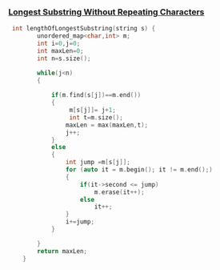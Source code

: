 <h3> <a href="https://leetcode.com/problems/longest-substring-without-repeating-characters/"> Longest Substring Without Repeating Characters</a></h3>

```cpp
 int lengthOfLongestSubstring(string s) {
        unordered_map<char,int> m;
        int i=0,j=0;
        int maxLen=0;
        int n=s.size();

        while(j<n)
        {
            
            if(m.find(s[j])==m.end())
            {
                 m[s[j]]= j+1;
                 int t=m.size();
                maxLen = max(maxLen,t);
                j++;
            }
            else
            {
                int jump =m[s[j]];
                for (auto it = m.begin(); it != m.end();)
                {
                    if(it->second <= jump)
                        m.erase(it++);
                    else
                        it++;    
                }
                i+=jump;
            }

        }
        return maxLen;
    }
